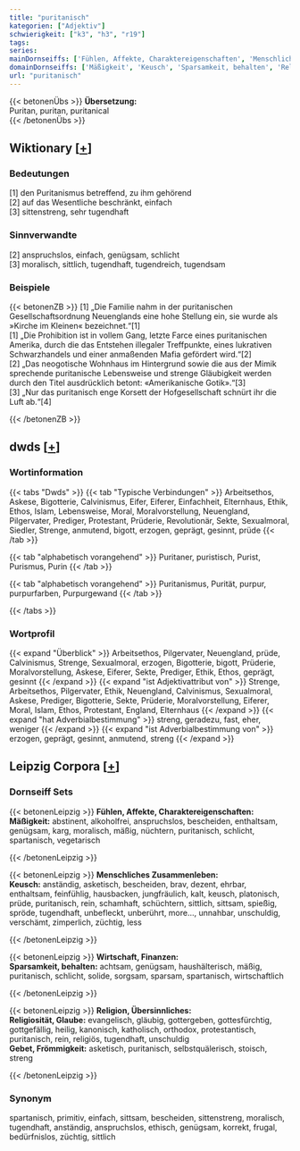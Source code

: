 ```yaml
---
title: "puritanisch"
kategorien: ["Adjektiv"]
schwierigkeit: ["k3", "h3", "r19"]
tags:
series:
mainDornseiffs: ['Fühlen, Affekte, Charaktereigenschaften', 'Menschliches Zusammenleben', 'Wirtschaft, Finanzen', 'Religion, Übersinnliches']
domainDornseiffs: ['Mäßigkeit', 'Keusch', 'Sparsamkeit, behalten', 'Religiosität, Glaube', 'Gebet, Frömmigkeit']
url: "puritanisch"
---
```


{{< betonenÜbs >}}
**Übersetzung:**  
Puritan, puritan, puritanical  
{{< /betonenÜbs >}}

## Wiktionary [[+](https://de.wiktionary.org/wiki/puritanisch)]

### Bedeutungen
[1] den Puritanismus betreffend, zu ihm gehörend  
[2] auf das Wesentliche beschränkt, einfach  
[3] sittenstreng, sehr tugendhaft  

### Sinnverwandte
[2] anspruchslos, einfach, genügsam, schlicht  
[3] moralisch, sittlich, tugendhaft, tugendreich, tugendsam  

### Beispiele
{{< betonenZB >}}
[1] „Die Familie nahm in der puritanischen Gesellschaftsordnung Neuenglands eine hohe Stellung ein, sie wurde als »Kirche im Kleinen« bezeichnet.“[1]  
[1] „Die Prohibition ist in vollem Gang, letzte Farce eines puritanischen Amerika, durch die das Entstehen illegaler Treffpunkte, eines lukrativen Schwarzhandels und einer anmaßenden Mafia gefördert wird.“[2]  
[2] „Das neogotische Wohnhaus im Hintergrund sowie die aus der Mimik sprechende puritanische Lebensweise und strenge Gläubigkeit werden durch den Titel ausdrücklich betont: «Amerikanische Gotik».“[3]  
[3] „Nur das puritanisch enge Korsett der Hofgesellschaft schnürt ihr die Luft ab.“[4]  

{{< /betonenZB >}}


## dwds [[+](https://www.dwds.de/wb/puritanisch)]

### Wortinformation
{{< tabs "Dwds" >}}
{{< tab "Typische Verbindungen" >}}
Arbeitsethos, Askese, Bigotterie, Calvinismus, Eifer, Eiferer, Einfachheit, Elternhaus, Ethik, Ethos, Islam, Lebensweise, Moral, Moralvorstellung, Neuengland, Pilgervater, Prediger, Protestant, Prüderie, Revolutionär, Sekte, Sexualmoral, Siedler, Strenge, anmutend, bigott, erzogen, geprägt, gesinnt, prüde
{{< /tab >}}

{{< tab "alphabetisch vorangehend" >}}
Puritaner, puristisch, Purist, Purismus, Purin
{{< /tab >}}

{{< tab "alphabetisch vorangehend" >}}
Puritanismus, Purität, purpur, purpurfarben, Purpurgewand
{{< /tab >}}

{{< /tabs >}}

### Wortprofil
{{< expand "Überblick" >}} Arbeitsethos, Pilgervater, Neuengland, prüde, Calvinismus, Strenge, Sexualmoral, erzogen, Bigotterie, bigott, Prüderie, Moralvorstellung, Askese, Eiferer, Sekte, Prediger, Ethik, Ethos, geprägt, gesinnt {{< /expand >}}
{{< expand "ist Adjektivattribut von" >}} Strenge, Arbeitsethos, Pilgervater, Ethik, Neuengland, Calvinismus, Sexualmoral, Askese, Prediger, Bigotterie, Sekte, Prüderie, Moralvorstellung, Eiferer, Moral, Islam, Ethos, Protestant, England, Elternhaus {{< /expand >}}
{{< expand "hat Adverbialbestimmung" >}} streng, geradezu, fast, eher, weniger {{< /expand >}}
{{< expand "ist Adverbialbestimmung von" >}} erzogen, geprägt, gesinnt, anmutend, streng {{< /expand >}}

## Leipzig Corpora [[+](https://corpora.uni-leipzig.de/en/res?word=puritanisch&corpusId=deu_newscrawl-public_2018)]

### Dornseiff Sets
{{< betonenLeipzig >}}
**Fühlen, Affekte, Charaktereigenschaften:**  
**Mäßigkeit:** abstinent, alkoholfrei, anspruchslos, bescheiden, enthaltsam, genügsam, karg, moralisch, mäßig, nüchtern, puritanisch, schlicht, spartanisch, vegetarisch  

{{< /betonenLeipzig >}}


{{< betonenLeipzig >}}
**Menschliches Zusammenleben:**  
**Keusch:** anständig, asketisch, bescheiden, brav, dezent, ehrbar, enthaltsam, feinfühlig, hausbacken, jungfräulich, kalt, keusch, platonisch, prüde, puritanisch, rein, schamhaft, schüchtern, sittlich, sittsam, spießig, spröde, tugendhaft, unbefleckt, unberührt, more..., unnahbar, unschuldig, verschämt, zimperlich, züchtig, less  

{{< /betonenLeipzig >}}


{{< betonenLeipzig >}}
**Wirtschaft, Finanzen:**  
**Sparsamkeit, behalten:** achtsam, genügsam, haushälterisch, mäßig, puritanisch, schlicht, solide, sorgsam, sparsam, spartanisch, wirtschaftlich  

{{< /betonenLeipzig >}}


{{< betonenLeipzig >}}
**Religion, Übersinnliches:**  
**Religiosität, Glaube:** evangelisch, gläubig, gottergeben, gottesfürchtig, gottgefällig, heilig, kanonisch, katholisch, orthodox, protestantisch, puritanisch, rein, religiös, tugendhaft, unschuldig  
**Gebet, Frömmigkeit:** asketisch, puritanisch, selbstquälerisch, stoisch, streng  

{{< /betonenLeipzig >}}

### Synonym
spartanisch, primitiv, einfach, sittsam, bescheiden, sittenstreng, moralisch, tugendhaft, anständig, anspruchslos, ethisch, genügsam, korrekt, frugal, bedürfnislos, züchtig, sittlich

